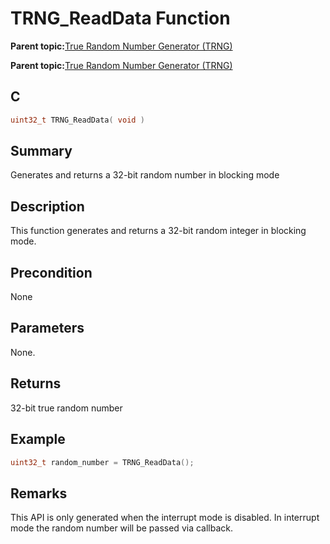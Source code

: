 # TRNG\_ReadData Function

**Parent topic:**[True Random Number Generator \(TRNG\)](GUID-EDE706D5-5F42-42F9-A798-EBB80178F644.md)

**Parent topic:**[True Random Number Generator \(TRNG\)](GUID-B509788E-A3B6-48D3-8F15-E541D6FFCA47.md)

## C

```c
uint32_t TRNG_ReadData( void )
```

## Summary

Generates and returns a 32-bit random number in blocking mode

## Description

This function generates and returns a 32-bit random integer in blocking mode.

## Precondition

None

## Parameters

None.

## Returns

32-bit true random number

## Example

```c
uint32_t random_number = TRNG_ReadData();
```

## Remarks

This API is only generated when the interrupt mode is disabled. In interrupt mode the random number will be passed via callback.

